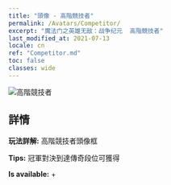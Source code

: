 ```yaml
---
title: "頭像 - 高階競技者"
permalink: /Avatars/Competitor/
excerpt: "魔法门之英雄无敌：战争纪元  高階競技者"
last_modified_at: 2021-07-13
locale: cn
ref: "Competitor.md"
toc: false
classes: wide
---
```

 ![高階競技者](/images/a/avatarFrame_2.png)

## 詳情

 **玩法詳解:** 高階競技者頭像框 

 **Tips:** 冠軍對決到達傳奇段位可獲得 

 **Is available:**  + 

